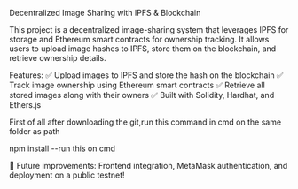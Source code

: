 Decentralized Image Sharing with IPFS & Blockchain

This project is a decentralized image-sharing system that leverages IPFS for storage and Ethereum smart contracts for ownership tracking. It allows users to upload image hashes to IPFS, store them on the blockchain, and retrieve ownership details.

Features:
✅ Upload images to IPFS and store the hash on the blockchain
✅ Track image ownership using Ethereum smart contracts
✅ Retrieve all stored images along with their owners
✅ Built with Solidity, Hardhat, and Ethers.js

First of all after downloading the git,run this command in cmd on the same folder as path

npm install 
--run this on cmd

🚀 Future improvements: Frontend integration, MetaMask authentication, and deployment on a public testnet!
